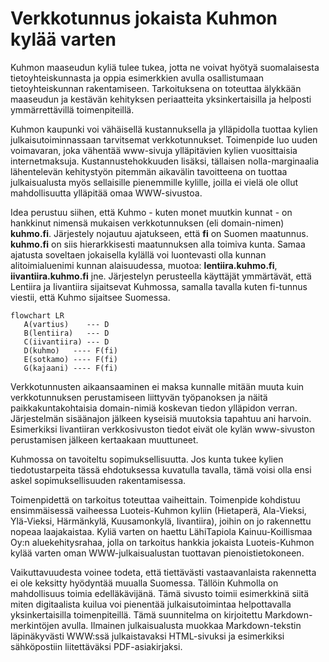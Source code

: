 # Verkkotunnus jokaista Kuhmon kylää varten

Kuhmon maaseudun kyliä tulee tukea, jotta ne voivat hyötyä suomalaisesta tietoyhteiskunnasta ja oppia esimerkkien avulla osallistumaan tietoyhteiskunnan rakentamiseen. Tarkoituksena on toteuttaa älykkään maaseudun ja kestävän kehityksen periaatteita yksinkertaisilla ja helposti ymmärrettävillä toimenpiteillä. 

Kuhmon kaupunki voi vähäisellä kustannuksella ja ylläpidolla tuottaa kylien julkaisutoiminnassaan tarvitsemat verkkotunnukset. Toimenpide luo uuden voimavaran, joka vähentää www-sivuja ylläpitävien kylien vuosittaisia internetmaksuja. Kustannustehokkuuden lisäksi, tällaisen nolla-marginaalia lähentelevän kehitystyön pitemmän aikavälin tavoitteena on tuottaa julkaisualusta myös sellaisille pienemmille kylille, joilla ei vielä ole ollut mahdollisuutta ylläpitää omaa WWW-sivustoa.

Idea perustuu siihen, että Kuhmo - kuten monet muutkin kunnat - on hankkinut nimensä mukaisen verkkotunnuksen (eli domain-nimen) **kuhmo.fi**. Järjestely nojautuu ajatukseen, että **fi** on Suomen maatunnus. **kuhmo.fi** on siis hierarkkisesti maatunnuksen alla toimiva kunta. Samaa ajatusta soveltaen jokaisella kylällä voi luontevasti olla kunnan alitoimialuenimi kunnan alaisuudessa, muotoa: **lentiira.kuhmo.fi**, **iivantiira.kuhmo.fi** jne. Järjestelyn perusteella käyttäjät ymmärtävät, että Lentiira ja Iivantiira sijaitsevat Kuhmossa, samalla tavalla kuten fi-tunnus viestii, että Kuhmo sijaitsee Suomessa.

```mermaid
flowchart LR
   A(vartius)    --- D
   B(lentiira)   --- D
   C(iivantiira) --- D
   D(kuhmo)   ---- F(fi)
   E(sotkamo) ---- F(fi)
   G(kajaani) ---- F(fi)
```

Verkkotunnusten aikaansaaminen ei maksa kunnalle mitään muuta kuin verkkotunnuksen perustamiseen liittyvän työpanoksen ja näitä paikkakuntakohtaisia domain-nimiä koskevan tiedon ylläpidon verran. Järjestelmän sisäänajon jälkeen kyseisiä muutoksia tapahtuu ani harvoin. Esimerkiksi Iivantiiran verkkosivuston tiedot eivät ole kylän www-sivuston perustamisen jälkeen kertaakaan muuttuneet.

Kuhmossa on tavoiteltu sopimuksellisuutta. Jos kunta tukee kylien tiedotustarpeita tässä ehdotuksessa kuvatulla tavalla, tämä voisi olla ensi askel sopimuksellisuuden rakentamisessa. 

Toimenpidettä on tarkoitus toteuttaa vaiheittain. Toimenpide kohdistuu ensimmäisessä vaiheessa Luoteis-Kuhmon kyliin (Hietaperä, Ala-Vieksi, Ylä-Vieksi, Härmänkylä, Kuusamonkylä, Iivantiira), joihin on jo rakennettu nopeaa laajakaistaa. Kyliä varten on haettu LähiTapiola Kainuu-Koillismaa Oy:n aluekehitysrahaa, jolla on tarkoitus hankkia jokaista Luoteis-Kuhmon kylää varten oman WWW-julkaisualustan tuottavan pienoistietokoneen.

Vaikuttavuudesta voinee todeta, että tiettävästi vastaavanlaista rakennetta ei ole keksitty hyödyntää muualla Suomessa. Tällöin Kuhmolla on mahdollisuus toimia edelläkävijänä. Tämä sivusto toimii esimerkkinä siitä miten digitaalista kuilua voi pienentää julkaisutoimintaa helpottavalla yksinkertaisilla toimenpiteillä. Tämä suunnitelma on kirjoitettu Markdown-merkintöjen avulla. Ilmainen julkaisualusta muokkaa Markdown-tekstin läpinäkyvästi WWW:ssä julkaistavaksi HTML-sivuksi ja esimerkiksi sähköpostiin liitettäväksi PDF-asiakirjaksi.
